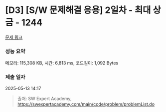 # [D3] [S/W 문제해결 응용] 2일차 - 최대 상금 - 1244 

[문제 링크](https://swexpertacademy.com/main/code/problem/problemDetail.do?contestProbId=AV15Khn6AN0CFAYD) 

### 성능 요약

메모리: 115,308 KB, 시간: 6,813 ms, 코드길이: 1,092 Bytes

### 제출 일자

2025-05-13 14:17



> 출처: SW Expert Academy, https://swexpertacademy.com/main/code/problem/problemList.do